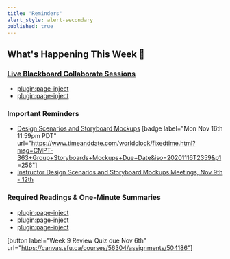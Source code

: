 ```yaml
---
title: 'Reminders'
alert_style: alert-secondary
published: true
---
```


## What's Happening This Week 💫

### [Live Blackboard Collaborate Sessions](https://canvas.sfu.ca/courses/56304/external_tools/3544)  

* [plugin:page-inject](../../blackboard-sessions/week-09-1)  
* [plugin:page-inject](../../blackboard-sessions/week-09-2)  

### Important Reminders

* [Design Scenarios and Storyboard Mockups](https://canvas.sfu.ca/courses/56304/assignments/504173) [badge label="Mon Nov 16th 11:59pm PDT" url="https://www.timeanddate.com/worldclock/fixedtime.html?msg=CMPT-363+Group+Storyboards+Mockups+Due+Date&iso=20201116T2359&p1=256"]
* [Instructor Design Scenarios and Storyboard Mockups Meetings, Nov 9th - 12th](https://canvas.sfu.ca/calendar#view_name=agenda&view_start=2020-11-09)

### Required Readings & One-Minute Summaries
* [plugin:page-inject](../../lms-assignments/one-minute-summaries/week-09-1)  
* [plugin:page-inject](../../lms-assignments/one-minute-summaries/week-09-2)  
* [plugin:page-inject](../../lms-assignments/one-minute-summaries/week-09-3)  

[button label="Week 9 Review Quiz due Nov 6th" url="https://canvas.sfu.ca/courses/56304/assignments/504186"]
